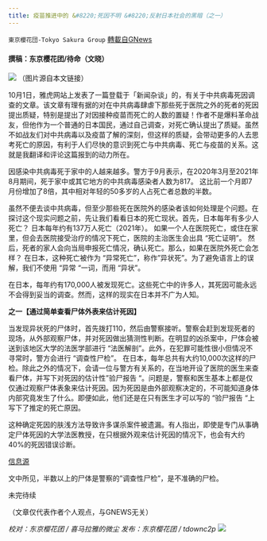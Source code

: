 ```yaml
---
title: 疫苗推进中的 &#8220;死因不明 &#8220;反射日本社会的黑暗（之一）
---
```

`東京櫻花団-Tokyo Sakura Group` [轉載自GNews](https://gnews.org/zh-hans/1567103/)

#### 撰稿：东京樱花团/待命（文晓）
![](https://assets.gnews.org/wp-content/uploads/2021/10/211.png)
（图片源自本文链接）

10月1日，雅虎网站上发表了一篇登载于「新闻杂谈」的，有关于中共病毒死因调查的文章。该文章有理有据的对在中共病毒肆虐下那些死于医院之外的死者的死因提出质疑，特别是提出了对因接种疫苗而死亡的人数的置疑！作者不是爆料革命战友，但他作为一个普通的日本国民，通过自己调查，对死亡确认提出了质疑。虽然不如战友们对中共病毒以及疫苗了解的深刻，但这样的质疑，会带动更多的人去思考死亡的原因，有利于人们尽快的意识到死亡与中共病毒、死亡与疫苗的关系。这就是我翻译和评论这篇报到的动力所在。

因感染中共病毒死于家中的人越来越多。警方于9月表示，在2020年3月至2021年8月期间，死于家中或其它地方的中共病毒感染者人数为817。 这比前一个月即7月份增加了8倍，其中相对年轻的50多岁的人占死亡者总数的半数。

虽然不便去谈中共病毒，但至少那些死在医院外的感染者该如何处理是个问题。在探讨这个现实问题之前，先让我们看看日本的死亡现状。首先，日本每年有多少人死亡？ 日本每年约有137万人死亡（2021年）。 如果一个人在医院死亡，或住在家里，但会去医院接受治疗的情况下死亡，医院的主治医生会出具 “死亡证明”。 然后，死者的家人会向当局申报死亡情况，确认死亡。那么，如果在医院外死亡会怎样？ 在日本，这种死亡被作为 “异常死亡”，称作”异状死”。为了避免语言上的误解，我们不使用 “异常 “一词，而用 “异状”。

在日本，每年约有170,000人被发现死亡。这些死亡中的许多人，其死因可能永远不会得到妥当的调查。然而，这样的现实在日本并不广为人知。

**之一【通过简单查看尸体外表来估计死因】**

当发现异状死的尸体时，首先拨打110，然后由警察接听。警察会赶到发现死者的现场，从外部观察尸体，并对死因做出猜测性判断。在明显的凶杀案中，尸体会被送到该地区大学的法医学部进行 “法医解剖”。此外，在犯罪可能性很小但情况不寻常时，警方会进行 “调查性尸检”。 在日本，每年总共有大约10,000次这样的尸检。除此之外的情况下，会请一位与警方有关系的，在当地开设了医院的医生来查看尸体，并写下对死因的估计性”验尸报告 “。问题是，警察和医生基本上都是仅仅通过观察尸体表象来估计死因。因为死因是由外部观察决定的，不可能知道身体内部究竟发生了什么。即便如此，他们还是在只有医生才可以写的 “验尸报告 “上写下了推定的死亡原因。

这种确定死因的肤浅方法导致许多谋杀案件被遗漏。有人指出，即使是专门从事确定尸体死因的大学法医教授，在只根据外观来估计死因的情况下，也会有大约40%的死因错误诊断。

[信息源](https://news.yahoo.co.jp/articles/2ff490aa5bdbc3ce7ed3a3db5a7dfc3040a26bf2?page=1)

文中所见，半数以上的尸体是警察的”调查性尸检”，是不准确的尸检。

未完待续

（文章仅代表作者个人观点，与GNEWS无关）

*校对：东京樱花团 / 喜马拉雅的微尘*
*发布：东京樱花团 / tdownc2p*
![](https://assets.gnews.org/wp-content/uploads/2021/08/image0-1-36.jpg)

